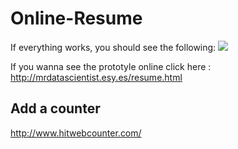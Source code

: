 # Online-Resume

If everything works, you should see the following:
<img src="http://imgur.com/a/5KAS7" />

If you wanna see the prototyle online click here : http://mrdatascientist.esy.es/resume.html

## Add a counter

http://www.hitwebcounter.com/
